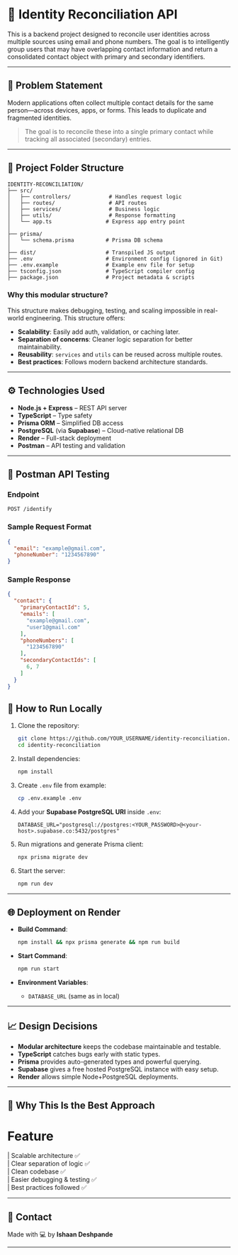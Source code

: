

# 🧠 Identity Reconciliation API

This is a backend project designed to reconcile user identities across multiple sources using email and phone numbers. The goal is to intelligently group users that may have overlapping contact information and return a consolidated contact object with primary and secondary identifiers.

---

## 📌 Problem Statement

Modern applications often collect multiple contact details for the same person—across devices, apps, or forms. This leads to duplicate and fragmented identities.

> The goal is to reconcile these into a single primary contact while tracking all associated (secondary) entries.

---

## 📁 Project Folder Structure

```
IDENTITY-RECONCILIATION/
├── src/
│   ├── controllers/            # Handles request logic
│   ├── routes/                 # API routes
│   ├── services/               # Business logic
│   ├── utils/                  # Response formatting
│   └── app.ts                 # Express app entry point
│
├── prisma/
│   └── schema.prisma          # Prisma DB schema
│
├── dist/                      # Transpiled JS output
├── .env                       # Environment config (ignored in Git)
├── .env.example               # Example env file for setup
├── tsconfig.json              # TypeScript compiler config
├── package.json               # Project metadata & scripts
```

### Why this modular structure?

This structure makes debugging, testing, and scaling impossible in real-world engineering. This structure offers:

* **Scalability**: Easily add auth, validation, or caching later.
* **Separation of concerns**: Cleaner logic separation for better maintainability.
* **Reusability**: `services` and `utils` can be reused across multiple routes.
* **Best practices**: Follows modern backend architecture standards.

---

## ⚙️ Technologies Used

* **Node.js + Express** – REST API server
* **TypeScript** – Type safety
* **Prisma ORM** – Simplified DB access
* **PostgreSQL** (via **Supabase**) – Cloud-native relational DB
* **Render** – Full-stack deployment
* **Postman** – API testing and validation

---

## 🧪 Postman API Testing

### Endpoint

```
POST /identify
```

### Sample Request Format

```json
{
  "email": "example@gmail.com",
  "phoneNumber": "1234567890"
}
```

### Sample Response

```json
{
  "contact": {
    "primaryContactId": 5,
    "emails": [
      "example@gmail.com",
      "user1@gmail.com"
    ],
    "phoneNumbers": [
      "1234567890"
    ],
    "secondaryContactIds": [
      6, 7
    ]
  }
}
```


## 🚀 How to Run Locally

1. Clone the repository:

   ```bash
   git clone https://github.com/YOUR_USERNAME/identity-reconciliation.git
   cd identity-reconciliation
   ```

2. Install dependencies:

   ```bash
   npm install
   ```

3. Create `.env` file from example:

   ```bash
   cp .env.example .env
   ```

4. Add your **Supabase PostgreSQL URI** inside `.env`:

   ```
   DATABASE_URL="postgresql://postgres:<YOUR_PASSWORD>@<your-host>.supabase.co:5432/postgres"
   ```

5. Run migrations and generate Prisma client:

   ```bash
   npx prisma migrate dev
   ```

6. Start the server:

   ```bash
   npm run dev
   ```

---

## 🌐 Deployment on Render

* **Build Command**:

  ```bash
  npm install && npx prisma generate && npm run build
  ```

* **Start Command**:

  ```bash
  npm run start
  ```

* **Environment Variables**:

  * `DATABASE_URL` (same as in local)

---

## 📈 Design Decisions

* **Modular architecture** keeps the codebase maintainable and testable.
* **TypeScript** catches bugs early with static types.
* **Prisma** provides auto-generated types and powerful querying.
* **Supabase** gives a free hosted PostgreSQL instance with easy setup.
* **Render** allows simple Node+PostgreSQL deployments.

---

## 🧠 Why This Is the Best Approach

# Feature                   

| Scalable architecture       ✅             
| Clear separation of logic   ✅             
| Clean codebase              ✅             
| Easier debugging & testing  ✅             
| Best practices followed     ✅          

---

## 📮 Contact

Made with 💻 by **Ishaan Deshpande**

---

